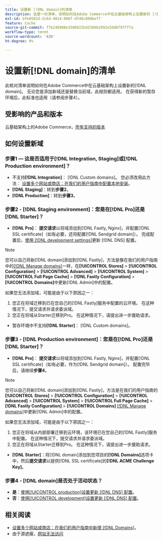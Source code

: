 ```yaml
---
title: 设置新 [!DNL domain]的清单
description: 这是一份清单，说明如何在Adobe Commerce中在云基础架构上设置新的 [!DNL domain] 。
exl-id: bfe0582d-2c6d-4814-908f-dfd8c898bef7
feature: Cache
source-git-commit: f7b246088e3580922bd3389b2992e5dd8f97ff7a
workflow-type: tm+mt
source-wordcount: '426'
ht-degree: 0%

---
```


# 设置新[!DNL domain]的清单

此核对清单说明如何在Adobe Commerce中在云基础架构上设置新的[!DNL domain]。 无论您是添加新域还是替换当前域，此规则都适用。 在获得新的暂存环境后，此标准也适用（请参阅步骤4）。

## 受影响的产品和版本

云基础架构上的Adobe Commerce，[所有支持的版本](https://www.adobe.com/content/dam/cc/en/legal/terms/enterprise/pdfs/Adobe-Commerce-Software-Lifecycle-Policy.pdf)

## 如何设置新域

### 步骤1 — 这是否适用于[!DNL Integration, Staging]或[!DNL Production environment]？

* 不支持&#x200B;**[!DNL Integration]**： [!DNL Custom domains]。 您必须改用此方法： [设置多个网站或商店：在我们的用户指南中配置本地安装](https://experienceleague.adobe.com/docs/commerce-cloud-service/user-guide/configure-store/multiple-sites.html?lang=zh-Hans#add-new-domains)。
* **[!DNL Staging]**：转到&#x200B;**步骤2**。
* **[!DNL Production]**：转到&#x200B;**步骤3**。

### 步骤2 - [!DNL Staging environment]：您是在[!DNL Pro]还是[!DNL Starter]？

* **[!DNL Pro]**： **提交请求**&#x200B;以将域添加到[!DNL Fastly, Nginx]，并配置[!DNL SSL certificate]（如有必要，还将配置[!DNL Sendgrid domain]）。 完成配置后，[使用 [!DNL development settings]](https://experienceleague.adobe.com/docs/commerce-cloud-service/user-guide/cdn/setup-fastly/fastly-configuration.html?lang=zh-Hans#update-dns-configuration-with-development-settings)更新 [!DNL DNS] 配置。

>[!NOTE]
>
>您可以自己将新[!DNL domain]添加到[!DNL Fastly]，方法是像在我们的用户指南中的[[!DNL Manage domains]](https://experienceleague.adobe.com/docs/commerce-cloud-service/user-guide/cdn/setup-fastly/fastly-custom-cache-configuration.html?lang=zh-Hans#manage-domains)一样，在&#x200B;**[!UICONTROL Stores]** > **[!UICONTROL Configuration]** > **[!UICONTROL Advanced]** > **[!UICONTROL System]** > **[!UICONTROL Full Page Cache]** > **[!DNL Fastly Configuration]** > **[!UICONTROL Domains]**&#x200B;中更新[!DNL Admin]中的配置。
>
>如果您无法添加域，可能是由于以下原因之一：
>
>1. 您正在将域迁移到已在您自己的[!DNL Fastly]服务中配置的云环境。 在这种情况下，提交请求并请求委派域。
>1. 您正在将域从Starter迁移到Pro。 在这种情况下，请提出进一步援助请求。

* 暂存环境中不支持&#x200B;**[!DNL Starter]**： [!DNL Custom domains]。

### 步骤3 - [!DNL Production environment]：您是在[!DNL Pro]还是[!DNL Starter]？

* **[!DNL Pro]**： **提交请求**&#x200B;以将域添加到[!DNL Fastly, Nginx]，并配置[!DNL SSL certificate]（如有必要，作为[!DNL Sendgrid domain]）。 配置完毕后，请继续&#x200B;**步骤4**。

>[!NOTE]
>
>您可以自己将新[!DNL domain]添加到[!DNL Fastly]，方法是在我们的用户指南的&#x200B;**[!UICONTROL Stores]** > **[!UICONTROL Configuration]** > **[!UICONTROL Advanced]** > **[!UICONTROL System]** > **[!UICONTROL Full Page Cache]** > **[!DNL Fastly Configuration]** > **[!UICONTROL Domains]** [[!DNL Manage domains]](https://experienceleague.adobe.com/docs/commerce-cloud-service/user-guide/cdn/setup-fastly/fastly-custom-cache-configuration.html?lang=zh-Hans#manage-domains)中更新[!DNL Admin]中的配置。
>
>
>如果您无法添加域，可能是由于以下原因之一：
>
>1. 您正在将域从内部部署迁移到云环境，该环境已在您自己的[!DNL Fastly]服务中配置。 在这种情况下，提交请求并请求委派域。
>1. 您正在将域从Starter迁移到Pro。 在这种情况下，请提出进一步援助请求。

* **[!DNL Starter]**：将[!DNL domain]添加到您项目的&#x200B;**[!DNL Domains]**&#x200B;选项卡中，然后&#x200B;**提交请求**&#x200B;以提供[!DNL SSL certificate]的&#x200B;**[!DNL ACME Challenge Key]**。

### 步骤4 - [!DNL domain]是否处于活动状态？

* **是**：[使用[!UICONTROL production]设置更新 [!DNL DNS] 配置](https://experienceleague.adobe.com/docs/commerce-cloud-service/user-guide/launch/checklist.html?lang=zh-Hans#update-dns-configuration-with-production-settings)。
* **否**：[使用[!UICONTROL development]设置更新 [!DNL DNS] 配置](https://experienceleague.adobe.com/docs/commerce-cloud-service/user-guide/cdn/setup-fastly/fastly-configuration.html?lang=zh-Hans#update-dns-configuration-with-development-settings)。

## 相关阅读

* [设置多个网站或商店：在我们的用户指南中新增 [!DNL Domains]](https://experienceleague.adobe.com/docs/commerce-cloud-service/user-guide/configure-store/multiple-sites.html?lang=zh-Hans#add-new-domains)。
* 由于源遮蔽，[网站无法访问](https://experienceleague.adobe.com/zh-hans/docs/commerce-knowledge-base/kb/troubleshooting/site-down-or-unresponsive/production-site-not-accessible-due-to-origin-cloaking)
